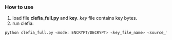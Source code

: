 ### How to use

1. load file **clefia_full.py** and **key**. _key_ file contains key bytes.
2. run clefia:
```bash
python clefia_full.py <mode: ENCRYPT/DECRYPT> <key_file_name> <source_file_name> <output_file_name> <key_size - in bytes (16, 24 or 32)>
```